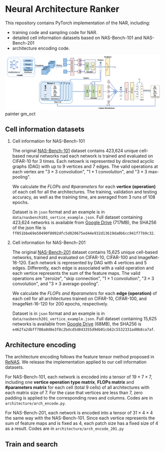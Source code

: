 # Neural Architecture Ranker

This repository contains PyTorch implementation of the NAR, including:

* training code and sampling code for NAR.
* detailed cell information datasets based on NAS-Bench-101 and NAS-Bench-201
* architecture encoding code.

![ranker](./ranker.png)
painter gm_oct

## Cell information datasets

1. Cell information for  NAS-Bench-101

    The original [NAS-Bench-101](https://github.com/google-research/nasbench) dataset contains 423,624 unique cell-based neural networks nad each network is trained and evaluated on CIFAR-10 for 3 times. Each netowrk is represented by directed acyclic graphs (DAG) with up to 9 vertices and 7 edges. The valid operations at each vertex are "$3\times3$ convolution", "$1\times1$ convolution", and "$3\times3$ max-pooling".
  
    We calculate the *FLOPs and #parameters* for each **vertice (operation)** of each cell for all the architectures. The training, validation and testing accuracy, as well as the training time, are averaged from 3 runs of 108 epochs.

    Dataset is in `json` format and an example is in `data/nasbench101_vertice_example.json`. Full dataset containing 423,624 networks is available from [Google Drive](https://drive.google.com/file/d/1hM_wZzkI79tkacl3YL42ZZFAuldmGip5/view?usp=sharing) (717MB), the SHA256 of the json file is `ff051bbe69e50490f8092dfc5d020675ed44e932d13619da0b6cc941f77b9c32`.

2. Cell information for NAS-Bench-201

    The original [NAS-Bench-201](https://github.com/D-X-Y/NAS-Bench-201) dataset contains 15,625 unique cell-based networks, trained and evaluated on CIFAR-10, CIFAR-100 and ImageNet-16-120. Each network is represented by DAG with 4 vertices and 5 edges. Differently, each edge is associated with a valid operation and each vertice represents the sum of the feature maps. The valid operations are "zeroize", "skip connection", "$1\times1$ convolution", "$3\times3$ convolution", and "$3\times3$ average-pooling".

    We calculate the *FLOPs and #parameters* for each **edge (operation)** of each cell for all architectures trained on CIFAR-10, CIFAR-100, and ImageNet-16-120 for 200 epochs, respectively.

    Dataset is in `json` format and an example is in `data/nasbench201_vertice_example.json`. Full dataset containing 15,625 networks is available from [Google Drive](https://drive.google.com/file/d/1MeYtWM2n-ZlUDvDyvby1lVj3hA71kZ28/view?usp=sharing) (68MB), the SHA256 is `e462fa2dbff708a0d8e3f8c2bdcd5d843355d9db01cb62c5532331ad0b8ca7af`.

## Architecture encoding

The architecture encoding follows the feature tensor method proposed in [ReNAS](https://arxiv.org/abs/1910.01523). We release the implementation applied to our cell information datasets.

For NAS-Bench-101, each network is encoded into a tensor of $19\times7\times7$, including one **vertice operation type matrix**, **FLOPs matrix** and **#parameters matrix** for each cell (total 9 cells) of all architectures with each matrix size of 7. For the case that vertices are less than 7, zero padding is applied to the corresponding rows and columns. Codes are in `architecture/arch_encode.py`.

For NAS-Bench-201, each network is encoded into a tensor of $31\times4\times4$ the same way with the NAS-Bench-101. Since each vertice represents the sum of feature maps and is fixed as 4, each patch size has a fixed size of 4 as a result. Codes are in `architecture/arch_encode_201.py`

## Train and search
